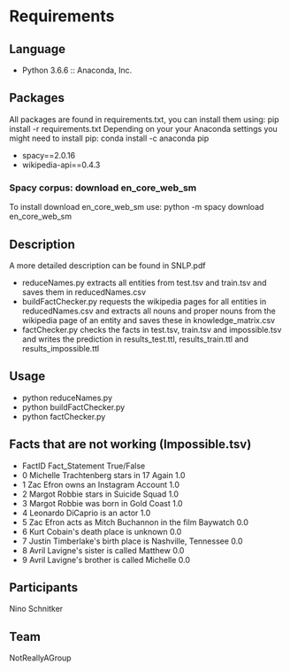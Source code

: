# Requirements
## Language
- Python 3.6.6 :: Anaconda, Inc.
## Packages
All packages are found in requirements.txt, you can install them using: pip install -r requirements.txt
Depending on your your Anaconda settings you might need to install pip: conda install -c anaconda pip
- spacy==2.0.16
- wikipedia-api==0.4.3
### Spacy corpus: download en_core_web_sm
To install download en_core_web_sm use: python -m spacy download en_core_web_sm
## Description
A more detailed description can be found in SNLP.pdf
- reduceNames.py extracts all entities from test.tsv and train.tsv and saves them in reducedNames.csv
- buildFactChecker.py requests the wikipedia pages for all entities in reducedNames.csv and extracts all nouns and proper nouns from the wikipedia page of an entity and saves these in knowledge_matrix.csv
- factChecker.py checks the facts in test.tsv, train.tsv and impossible.tsv and writes the prediction in results_test.ttl, results_train.ttl and results_impossible.ttl
## Usage
- python reduceNames.py
- python buildFactChecker.py
- python factChecker.py
## Facts that are not working (Impossible.tsv)
- FactID	Fact_Statement	True/False
- 0	Michelle Trachtenberg stars in 17 Again	1.0
- 1	Zac Efron owns an Instagram Account	1.0
- 2	Margot Robbie stars in Suicide Squad	1.0
- 3	Margot Robbie was born in Gold Coast	1.0
- 4	Leonardo DiCaprio is an actor	1.0
- 5	Zac Efron acts as Mitch Buchannon in the film Baywatch	0.0
- 6	Kurt Cobain's death place is unknown	0.0
- 7	Justin Timberlake's birth place is Nashville, Tennessee	0.0
- 8	Avril Lavigne's sister is called Matthew	0.0
- 9	Avril Lavigne's brother is called Michelle	0.0
## Participants
Nino Schnitker
## Team
NotReallyAGroup